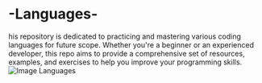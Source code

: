 # -Languages-
his repository is dedicated to practicing and mastering various coding languages for future scope. Whether you're a beginner or an experienced developer, this repo aims to provide a comprehensive set of resources, examples, and exercises to help you improve your programming skills.
![Image Languages](https://github.com/Souravjha69/-Languages-/assets/163469201/b437b6c8-4f98-4bf1-a633-2e8963563251)
